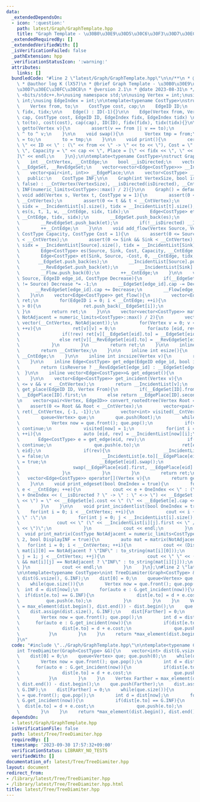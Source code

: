 ```yaml
---
data:
  _extendedDependsOn:
  - icon: ':question:'
    path: latest/Graph/GraphTemplate.hpp
    title: "Graph Template - \u30B0\u30E9\u30D5\u30C6\u30F3\u30D7\u30EC\u30FC\u30C8"
  _extendedRequiredBy: []
  _extendedVerifiedWith: []
  _isVerificationFailed: false
  _pathExtension: hpp
  _verificationStatusIcon: ':warning:'
  attributes:
    links: []
  bundledCode: "#line 2 \"latest/Graph/GraphTemplate.hpp\"\n\n/**\n * @file GraphTemplate.hpp\n\
    \ * @author log K (lX57)\n * @brief Graph Template - \u30B0\u30E9\u30D5\u30C6\u30F3\
    \u30D7\u30EC\u30FC\u30C8\n * @version 2.1\n * @date 2023-08-31\n */\n\n#include\
    \ <bits/stdc++.h>\nusing namespace std;\n\nusing Vertex = int;\nusing EdgeID =\
    \ int;\nusing EdgeIndex = int;\n\ntemplate<typename CostType>\nstruct Edge{\n\
    \    Vertex from, to;\n    CostType cost, cap;\n    EdgeID ID;\n    EdgeIndex\
    \ fidx, tidx;\n\n    Edge() : ID(-1){}\n\n    Edge(Vertex from, Vertex to, CostType\
    \ cap, CostType cost, EdgeID ID, EdgeIndex fidx, EdgeIndex tidx) \n        : from(from),\
    \ to(to), cost(cost), cap(cap), ID(ID), fidx(fidx), tidx(tidx){}\n\n    Vertex\
    \ getto(Vertex v){\n        assert(v == from || v == to);\n        return from\
    \ ^ to ^ v;\n    }\n\n    void swap(){\n        Vertex tmp = from;\n        from\
    \ = to;\n        to = tmp;\n    }\n\n    void print(){\n        cerr << \"Edge\
    \ \" << ID << \" : (\" << from << \" -> \" << to << \"), Cost = \" << cost <<\
    \ \", Capacity = \" << cap << \", Place = [\" << fidx << \", \" << tidx << \"\
    ]\" << endl;\n    }\n};\n\ntemplate<typename CostType>\nstruct Graph{\n    private:\n\
    \    int __CntVertex, __CntEdge;\n    bool __isDirected;\n    vector<Edge<CostType>>\
    \ __EdgeSet, __RevEdgeSet;\n    vector<vector<Edge<CostType>>> __IncidentList;\n\
    \    vector<pair<int, int>> __EdgePlace;\n\n    vector<CostType> __Flow;\n\n \
    \   public:\n    CostType INF;\n\n    Graph(int VertexSize, bool isDirected =\
    \ false) : __CntVertex(VertexSize), __isDirected(isDirected), __CntEdge(0), __IncidentList(VertexSize),\
    \ INF(numeric_limits<CostType>::max() / 2){}\n\n    Graph() = default;\n\n   \
    \ void add(Vertex s, Vertex t, CostType w = 1){\n        assert(0 <= s && s <\
    \ __CntVertex);\n        assert(0 <= t && t < __CntVertex);\n        EdgeIndex\
    \ sidx = __IncidentList[s].size(), tidx = __IncidentList[t].size();\n        Edge<CostType>\
    \ es(s, t, 1, w, __CntEdge, sidx, tidx);\n        Edge<CostType> et(t, s, 1, w,\
    \ __CntEdge, tidx, sidx);\n        __EdgeSet.push_back(es);\n        __IncidentList[s].push_back(es);\n\
    \        __RevEdgeSet.push_back(et);\n        if(!__isDirected) __IncidentList[t].push_back(et);\n\
    \        ++__CntEdge;\n    }\n\n    void add_flow(Vertex Source, Vertex Sink,\
    \ CostType Capacity, CostType Cost = 1){\n        assert(0 <= Source && Source\
    \ < __CntVertex);\n        assert(0 <= Sink && Sink < __CntVertex);\n        EdgeIndex\
    \ sidx = __IncidentList[Source].size(), tidx = __IncidentList[Sink].size();\n\
    \        Edge<CostType> es(Source, Sink, Cost, Capacity, __CntEdge, sidx, tidx);\n\
    \        Edge<CostType> et(Sink, Source, -Cost, 0, __CntEdge, tidx, sidx);\n \
    \       __EdgeSet.push_back(es);\n        __IncidentList[Source].push_back(es);\n\
    \        __RevEdgeSet.push_back(et);\n        __IncidentList[Sink].push_back(et);\n\
    \        __Flow.push_back(0);\n        ++__CntEdge;\n    }\n\n    void update_flow(Vertex\
    \ Source, EdgeID edge_id, CostType Decrease){\n        if(__EdgeSet[edge_id].from\
    \ != Source) Decrease *= -1;\n        __EdgeSet[edge_id].cap -= Decrease;\n  \
    \      __RevEdgeSet[edge_id].cap += Decrease;\n        __Flow[edge_id] += Decrease;\n\
    \    }\n\n    vector<Edge<CostType>> get_flow(){\n        vector<Edge<CostType>>\
    \ ret;\n        for(EdgeID i = 0; i < __CntEdge; ++i){\n            if(__Flow[i]\
    \ > 0){\n                ret.push_back(__EdgeSet[i]);\n            }\n       \
    \ }\n        return ret;\n    }\n\n    vector<vector<CostType>> matrix(CostType\
    \ NotAdjacent = numeric_limits<CostType>::max() / 2){\n        vector ret(__CntVertex,\
    \ vector(__CntVertex, NotAdjacent));\n        for(Vertex v = 0; v < __CntVertex;\
    \ ++v){\n            ret[v][v] = 0;\n            for(auto [eid, rev] : __IncidentList[v]){\n\
    \                if(!rev) ret[v][__EdgeSet[eid].to] = __EdgeSet[eid].cost;\n \
    \               else ret[v][__RevEdgeSet[eid].to] = __RevEdgeSet[eid].cost;\n\
    \            }\n        }\n        return ret;\n    }\n\n    inline int vsize(){\n\
    \        return __CntVertex;\n    }\n\n    inline int esize(){\n        return\
    \ __CntEdge;\n    }\n\n    inline int incsize(Vertex v){\n        return __IncidentList[v].size();\n\
    \    }\n\n    inline Edge<CostType> get_edge(EdgeID edge_id, bool isReverse){\n\
    \        return (isReverse ? __RevEdgeSet[edge_id] : __EdgeSet[edge_id]);\n  \
    \  }\n\n    inline vector<Edge<CostType>>& get_edgeset(){\n        return __EdgeSet;\n\
    \    }\n\n    vector<Edge<CostType>> get_incident(Vertex v){\n        assert(0\
    \ <= v && v < __CntVertex);\n        return __IncidentList[v];\n    }\n\n    EdgeIndex\
    \ get_place(EdgeID ID, Vertex From){\n        if(__EdgeSet[ID].from == From) return\
    \ __EdgePlace[ID].first;\n        else return __EdgePlace[ID].second;\n    }\n\
    \n    vector<pair<Vertex, EdgeID>> convert_rootedtree(Vertex Root = 0){\n    \
    \    assert(0 <= Root && Root < __CntVertex);\n        vector<pair<Vertex, EdgeID>>\
    \ ret(__CntVertex, {-1, -1});\n        vector<int> visited(__CntVertex, 0);\n\
    \        queue<Vertex> que;\n        que.push(Root);\n        while(que.size()){\n\
    \            Vertex now = que.front(); que.pop();\n            if(visited[now])\
    \ continue;\n            visited[now] = 1;\n            for(int i = 0; i < __IncidentList[now].size();\
    \ ++i){\n                auto [eid, rev] = __IncidentList[now][i];\n         \
    \       Edge<CostType> e = get_edge(eid, rev);\n                if(visited[e.to])\
    \ continue;\n                que.push(e.to);\n                ret[e.to] = {now,\
    \ eid};\n                if(rev){\n                    __IncidentList[e.from][__EdgePlace[eid].second].second\
    \ = false;\n                    __IncidentList[e.to][__EdgePlace[eid].first].second\
    \ = true;\n                    __EdgeSet[eid].swap();\n                    __RevEdgeSet[eid].swap();\n\
    \                    swap(__EdgePlace[eid].first, __EdgePlace[eid].second);\n\
    \                }\n            }\n        }\n        return ret;\n    }\n\n \
    \   vector<Edge<CostType>> operator[](Vertex v){\n        return get_incident(v);\n\
    \    }\n\n    void print_edgeset(bool OneIndex = true){\n        for(int e = 0;\
    \ e < __CntEdge; ++e){\n            cout << e + OneIndex << \" : (\" << __EdgeSet[e].from\
    \ + OneIndex << (__isDirected ? \" -> \" : \" <-> \") << __EdgeSet[e].to + OneIndex\
    \ << \") = \" << __EdgeSet[e].cost << \" (\" << __EdgeSet[e].cap << \")\" << endl;\n\
    \        }\n    }\n\n    void print_incidentlist(bool OneIndex = true){\n    \
    \    for(int i = 0; i < __CntVertex; ++i){\n            cout << i + OneIndex <<\
    \ \" :\";\n            for(int j = 0; j < __IncidentList[i].size(); ++j){\n  \
    \              cout << \" (\" << __IncidentList[i][j].first << \" / \" << __IncidentList[i][j].second\
    \ << \")\";\n            }\n            cout << endl;\n        }\n    }\n\n  \
    \  void print_matrix(CostType NotAdjacent = numeric_limits<CostType>::max() /\
    \ 2, bool DisplayINF = true){\n        auto mat = matrix(NotAdjacent);\n     \
    \   for(int i = 0; i < __CntVertex; ++i){\n            cout << (DisplayINF &&\
    \ mat[i][0] == NotAdjacent ? \"INF\" : to_string(mat[i][0]));\n            for(int\
    \ j = 1; j < __CntVertex; ++j){\n                cout << \" \" << (DisplayINF\
    \ && mat[i][j] == NotAdjacent ? \"INF\" : to_string(mat[i][j]));\n           \
    \ }\n            cout << endl;\n        }\n    }\n};\n#line 2 \"latest/Tree/TreeDiamiter.hpp\"\
    \n\ntemplate<typename CostType>\nint TreeDiamiter(Graph<CostType> &G){\n    vector<int>\
    \ dist(G.vsize(), G.INF);\n    dist[0] = 0;\n    queue<Vertex> que; que.push(0);\n\
    \    while(que.size()){\n        Vertex now = que.front(); que.pop();\n      \
    \  int d = dist[now];\n        for(auto e : G.get_incident(now)){\n          \
    \  if(dist[e.to] == G.INF){\n                dist[e.to] = d + e.cost;\n      \
    \          que.push(e.to);\n            }\n        }\n    }\n    Vertex Farther\
    \ = max_element(dist.begin(), dist.end()) - dist.begin();\n    que.push(Farther);\n\
    \    dist.assign(dist.size(), G.INF);\n    dist[Farther] = 0;\n    while(que.size()){\n\
    \        Vertex now = que.front(); que.pop();\n        int d = dist[now];\n  \
    \      for(auto e : G.get_incident(now)){\n            if(dist[e.to] == G.INF){\n\
    \                dist[e.to] = d + e.cost;\n                que.push(e.to);\n \
    \           }\n        }\n    }\n    return *max_element(dist.begin(), dist.end());\n\
    }\n"
  code: "#include \"../Graph/GraphTemplate.hpp\"\n\ntemplate<typename CostType>\n\
    int TreeDiamiter(Graph<CostType> &G){\n    vector<int> dist(G.vsize(), G.INF);\n\
    \    dist[0] = 0;\n    queue<Vertex> que; que.push(0);\n    while(que.size()){\n\
    \        Vertex now = que.front(); que.pop();\n        int d = dist[now];\n  \
    \      for(auto e : G.get_incident(now)){\n            if(dist[e.to] == G.INF){\n\
    \                dist[e.to] = d + e.cost;\n                que.push(e.to);\n \
    \           }\n        }\n    }\n    Vertex Farther = max_element(dist.begin(),\
    \ dist.end()) - dist.begin();\n    que.push(Farther);\n    dist.assign(dist.size(),\
    \ G.INF);\n    dist[Farther] = 0;\n    while(que.size()){\n        Vertex now\
    \ = que.front(); que.pop();\n        int d = dist[now];\n        for(auto e :\
    \ G.get_incident(now)){\n            if(dist[e.to] == G.INF){\n              \
    \  dist[e.to] = d + e.cost;\n                que.push(e.to);\n            }\n\
    \        }\n    }\n    return *max_element(dist.begin(), dist.end());\n}"
  dependsOn:
  - latest/Graph/GraphTemplate.hpp
  isVerificationFile: false
  path: latest/Tree/TreeDiamiter.hpp
  requiredBy: []
  timestamp: '2023-09-30 17:57:32+09:00'
  verificationStatus: LIBRARY_NO_TESTS
  verifiedWith: []
documentation_of: latest/Tree/TreeDiamiter.hpp
layout: document
redirect_from:
- /library/latest/Tree/TreeDiamiter.hpp
- /library/latest/Tree/TreeDiamiter.hpp.html
title: latest/Tree/TreeDiamiter.hpp
---
```

